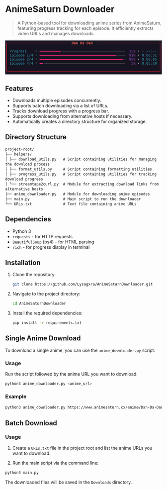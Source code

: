 # AnimeSaturn Downloader

> A Python-based tool for downloading anime series from AnimeSaturn, featuring progress tracking for each episode. It efficiently extracts video URLs and manages downloads.

![Screenshot](https://github.com/Lysagxra/AnimeSaturnDownloader/blob/8f8cf230cb28bc37d0004bded26d2fcf9344427d/misc/Screenshot.png)

## Features

- Downloads multiple episodes concurrently.
- Supports batch downloading via a list of URLs.
- Tracks download progress with a progress bar.
- Supports downloading from alternative hosts if necessary.
- Automatically creates a directory structure for organized storage.

## Directory Structure

```
project-root/
├── helpers/
│ ├── download_utils.py   # Script containing utilities for managing the download process
│ ├── format_utils.py     # Script containing formatting utilities
│ ├── progress_utils.py   # Script containing utilities for tracking download progress
│ └── streamtape2curl.py  # Module for extracting download links from alternative hosts
├── anime_downloader.py   # Module for downloading anime episodes
├── main.py               # Main script to run the downloader
└── URLs.txt              # Text file containing anime URLs
```

## Dependencies

- Python 3
- `requests` - for HTTP requests
- `BeautifulSoup` (bs4) - for HTML parsing
- `rich` - for progress display in terminal

## Installation

1. Clone the repository:
   ```bash
   git clone https://github.com/Lysagxra/AnimeSaturnDownloader.git

2. Navigate to the project directory:
   ```bash
   cd AnimeSaturnDownloader

3. Install the required dependencies:
   ```bash
   pip install -r requirements.txt

## Single Anime Download

To download a single anime, you can use the `anime_downloader.py` script.

### Usage

Run the script followed by the anime URL you want to download:

```bash
python3 anime_downloader.py <anime_url>
```

### Example

```bash
python3 anime_downloader.py https://www.animesaturn.cx/anime/Dan-Da-Dan
```

## Batch Download

### Usage

1. Create a `URLs.txt` file in the project root and list the anime URLs you want to download.

2. Run the main script via the command line:

```bash
python3 main.py
```

The downloaded files will be saved in the `Downloads` directory.
